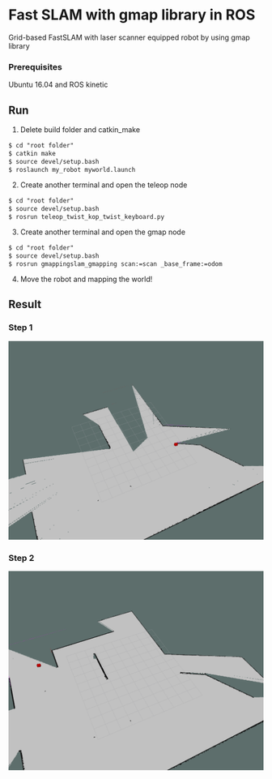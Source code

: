 # Fast SLAM with gmap library in ROS

Grid-based FastSLAM with laser scanner equipped robot by using gmap library


### Prerequisites

Ubuntu 16.04 and ROS kinetic

## Run

1. Delete build folder and catkin_make
```
$ cd "root folder"
$ catkin make
$ source devel/setup.bash
$ roslaunch my_robot myworld.launch
```
2. Create another terminal and open the teleop node
```
$ cd "root folder"
$ source devel/setup.bash
$ rosrun teleop_twist_kop_twist_keyboard.py
```
3. Create another terminal and open the gmap node
```
$ cd "root folder"
$ source devel/setup.bash
$ rosrun gmappingslam_gmapping scan:=scan _base_frame:=odom
```
4. Move the robot and mapping the world!

## Result

### Step 1
![step1](./img/step1.png)

### Step 2
![step2](./img/step2.png)


